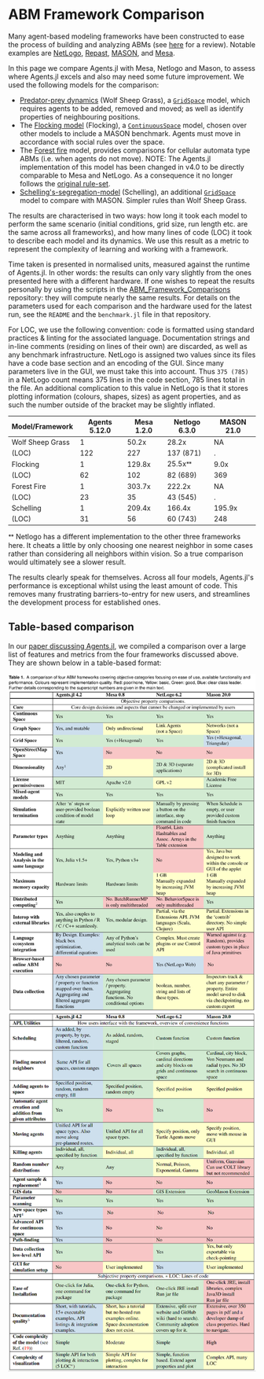 # ABM Framework Comparison
Many agent-based modeling frameworks have been constructed to ease the process of building and analyzing ABMs (see [here](http://dx.doi.org/10.1016/j.cosrev.2017.03.001) for a review).
Notable examples are [NetLogo](https://ccl.northwestern.edu/netlogo/), [Repast](https://repast.github.io/index.html), [MASON](https://journals.sagepub.com/doi/10.1177/0037549705058073), and [Mesa](https://github.com/projectmesa/mesa).

In this page we compare Agents.jl with Mesa, Netlogo and Mason, to assess where Agents.jl excels and also may need some future improvement.
We used the following models for the comparison:

- [Predator-prey dynamics](@ref) (Wolf Sheep Grass), a [`GridSpace`](@ref) model, which requires agents to be added, removed and moved; as well as identify properties of neighbouring positions.
- The [Flocking model](@ref) (Flocking), a [`ContinuousSpace`](@ref) model, chosen over other models to include a MASON benchmark. Agents must move in accordance with social rules over the space.
- The [Forest fire](@ref) model, provides comparisons for cellular automata type ABMs (i.e. when agents do not move). NOTE: The Agents.jl implementation of this model has been changed in v4.0 to be directly comparable to Mesa and NetLogo. As a consequence it no longer follows the [original rule-set](https://en.wikipedia.org/wiki/Forest-fire_model).
- [Schelling's-segregation-model](@ref) (Schelling), an additional [`GridSpace`](@ref) model to compare with MASON. Simpler rules than Wolf Sheep Grass.

The results are characterised in two ways: how long it took each model to perform the same scenario (initial conditions, grid size, run length etc. are the same across all frameworks), and how many lines of code (LOC) it took to describe each model and its dynamics. We use this result as a metric to represent the complexity of learning and working with a framework.

Time taken is presented in normalised units, measured against the runtime of Agents.jl. In other words: the results can only vary slightly from the ones presented here with a different hardware. If one wishes to repeat the results personally by using the scripts in the [ABM_Framework_Comparisons](https://github.com/JuliaDynamics/ABM_Framework_Comparisons) repository: they will compute nearly the same results. For details on the parameters used for each comparison and the hardware used for the latest run, see the `README` and the `benchmark.jl` file in that repository.

For LOC, we use the following convention: code is formatted using standard practices & linting for the associated language. Documentation strings and in-line comments (residing on lines of their own) are discarded, as well as any benchmark infrastructure. NetLogo is assigned two values since its files have a code base section and an encoding of the GUI. Since many parameters live in the GUI, we must take this into account. Thus `375 (785)` in a NetLogo count means 375 lines in the code section, 785 lines total in the file. An additional complication to this value in NetLogo is that it stores plotting information (colours, shapes, sizes) as agent properties, and as such the number outside of the bracket may be slightly inflated.

| Model/Framework | Agents 5.12.0 | Mesa 1.2.0 | Netlogo 6.3.0 | MASON 21.0 |
|---|---|---|---|---|
|Wolf Sheep Grass|1|50.2x|28.2x|NA|
|(LOC)|122|227|137 (871)| . |
|Flocking|1|129.8x|25.5xᕯ|9.0x|
|(LOC)|62|102|82 (689)|369|
|Forest Fire|1|303.7x|222.2x|NA|
|(LOC)|23|35|43 (545)|.|
|Schelling|1|209.4x|166.4x|195.9x|
|(LOC)|31|56|60 (743)|248|

ᕯ Netlogo has a different implementation to the other three frameworks here. It cheats a little by only choosing one nearest neighbor in some cases rather than considering all neighbors within vision. So a true comparison would ultimately see a slower result.

The results clearly speak for themselves. Across all four models, Agents.jl's performance is exceptional whilst using the least amount of code. This removes many frustrating barriers-to-entry for new users, and streamlines the development process for established ones.

## Table-based comparison

In our [paper discussing Agents.jl](https://arxiv.org/abs/2101.10072), we compiled a comparison over a large list of features and metrics from the four frameworks discussed above.
They are shown below in a table-based format:

![Table 1](assets/table1.png)
![Table 1 continued](assets/table2.png)
